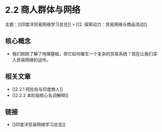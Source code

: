 # 2.2 商人群体与网络

主题：[[印度洋贸易网络学习总览]] > [[2. 探索动力：贸易网络与商品流动]]

## 核心概念

- 我们刚刚了解了地理基础，但它如何催生一个复杂的贸易系统？现在让我们深入贸易网络的运作。

## 相关文章

- [[2.2.1 阿拉伯与印度商人]]
- [[2.2.2 本阶段核心名词解释]]

## 链接

- [[印度洋贸易网络学习总览]]
